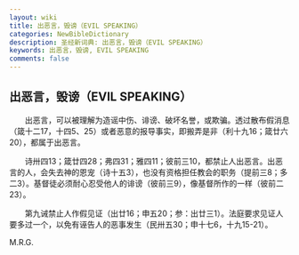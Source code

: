 ```yaml
---
layout: wiki
title: 出恶言，毁谤（EVIL SPEAKING）
categories: NewBibleDictionary
description: 圣经新词典: 出恶言，毁谤（EVIL SPEAKING）
keywords: 出恶言，毁谤, EVIL SPEAKING
comments: false
---
```


## 出恶言，毁谤（EVIL SPEAKING）

　　出恶言，可以被理解为造谣中伤、诽谤、破坏名誉，或欺骗。透过散布假消息（箴十二17，十四5、25）或者恶意的报导事实，即搬弄是非（利十九16；箴廿六20），都属于出恶言。

　　诗卅四13；箴廿四28；弗四31；雅四11；彼前三10，都禁止人出恶言。出恶言的人，会失去神的恩宠（诗十五3），也没有资格担任教会的职务（提前三8；多二3）。基督徒必须耐心忍受他人的诽谤（彼前三9），像基督所作的一样（彼前二23）。

　　第九诫禁止人作假见证（出廿16；申五20；参：出廿三1）。法庭要求见证人要多过一个，以免有诬告人的恶事发生（民卅五30；申十七6，十九15-21）。

M.R.G.








